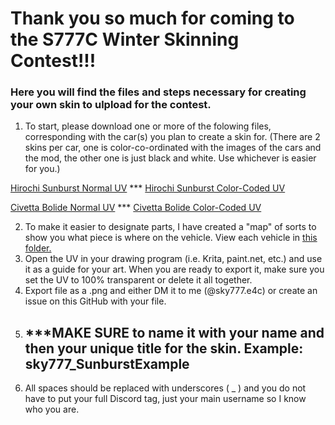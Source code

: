 # Thank you so much for coming to the S777C Winter Skinning Contest!!!
### Here you will find the files and steps necessary for creating your own skin to ulpload for the contest.
1. To start, please download one or more of the folowing files, corresponding with the car(s) you plan to create a skin for. (There are 2 skins per car, one is color-co-ordinated with the images of the cars and the mod, the other one is just black and white. Use whichever is easier for you.)

[Hirochi Sunburst Normal UV](<downloadUVs/Sunburst UV.png>) ***
[Hirochi Sunburst Color-Coded UV](<downloadUVs/Sunburst Colored UV.png>)

[Civetta Bolide Normal UV](<downloadUVs/Bolide UV.png>) ***
[Civetta Bolide Color-Coded UV](<downloadUVs/Bolide Colored UV.png>)

2. To make it easier to designate parts, I have created a "map" of sorts to show you what piece is where on the vehicle. View each vehicle in [this folder.](UV_Maps/)
3. Open the UV in your drawing program (i.e. Krita, paint.net, etc.) and use it as a guide for your art. When you are ready to export it, make sure you set the UV to 100% transparent or delete it all together.
4. Export file as a .png and either DM it to me (@sky777.e4c) or create an issue on this GitHub with your file.
5. ## ***MAKE SURE to name it with your name and then your unique title for the skin. Example: sky777_SunburstExample
6. All spaces should be replaced with underscores ( _ ) and you do not have to put your full Discord tag, just your main username so I know who you are.
